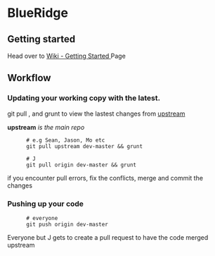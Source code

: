 BlueRidge
============

## Getting started
Head over to [Wiki - Getting Started ](https://github.com/jcornelius/blueridgeapp/wiki/Getting-Started) Page

## Workflow
### Updating your working copy with the latest.

git pull , and grunt to view the lastest changes from [upstream](https://github.com/jcornelius/blueridgeapp)

**upstream** *is the main repo*
     
          # e.g Sean, Jason, Mo etc
          git pull upstream dev-master && grunt

          # J 
          git pull origin dev-master && grunt
          
 if you encounter pull errors, fix the conflicts, merge and commit the changes


### Pushing up your code

          # everyone 
          git push origin dev-master
          
          
Everyone but J gets to create a pull request to have the code merged upstream
